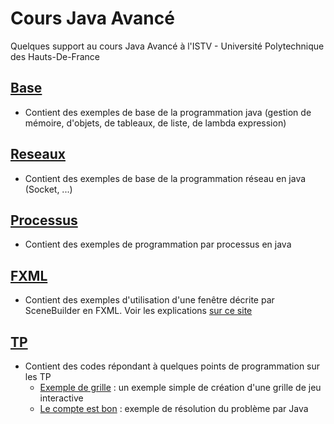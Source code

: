 # Cours Java Avancé
Quelques support au cours Java Avancé à l'ISTV - Université Polytechnique des Hauts-De-France

## [Base](https://github.com/EmmanuelADAM/coursJavaAvance/tree/master/base)
* Contient des exemples de base de la programmation java (gestion de mémoire, d'objets, de tableaux, de liste, de lambda expression)

## [Reseaux](https://github.com/EmmanuelADAM/coursJavaAvance/tree/master/reseau) 
* Contient des exemples de base de la programmation réseau en java (Socket, ...)

## [Processus](https://github.com/EmmanuelADAM/coursJavaAvance/tree/master/processus)
* Contient des exemples de programmation par processus en java

## [FXML](https://github.com/EmmanuelADAM/coursJavaAvance/tree/master/fxml) 
* Contient des exemples d'utilisation d'une fenêtre décrite par SceneBuilder en FXML. Voir les explications [sur ce site](http://emmanuel.adam.free.fr/site/spip.php?article143)

## [TP](https://github.com/EmmanuelADAM/coursJavaAvance/tree/master/TP) 
* Contient des codes répondant à quelques points de programmation sur les TP
  * [Exemple de grille](https://github.com/EmmanuelADAM/coursJavaAvance/tree/master/TP/ExempleJeu) : un exemple simple de création d'une grille de jeu interactive
  * [Le compte est bon](https://github.com/EmmanuelADAM/coursJavaAvance/tree/master/TP/CompteEstBon/) : exemple de résolution du problème par Java

